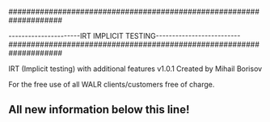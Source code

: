 ####################################################################

----------------------IRT IMPLICIT TESTING--------------------------
####################################################################

IRT (Implicit testing) with additional features v1.0.1 Created by Mihail Borisov

For the free use of all WALR clients/customers free of charge.

All new information below this line!
-------------------------------------------------------------------
